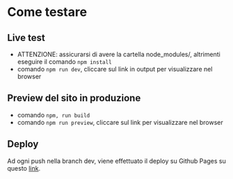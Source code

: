 # Come testare

## Live test
- ATTENZIONE: assicurarsi di avere la cartella node_modules/, altrimenti eseguire il comando `npm install`
- comando `npm run dev`, cliccare sul link in output per visualizzare nel browser

## Preview del sito in produzione
- comando `npm, run build`
- comando `npm run preview`, cliccare sul link per visualizzare nel browser

## Deploy
Ad ogni push nella branch dev, viene effettuato il deploy su Github Pages su questo [link](http://christmas.rogue.studio/).
